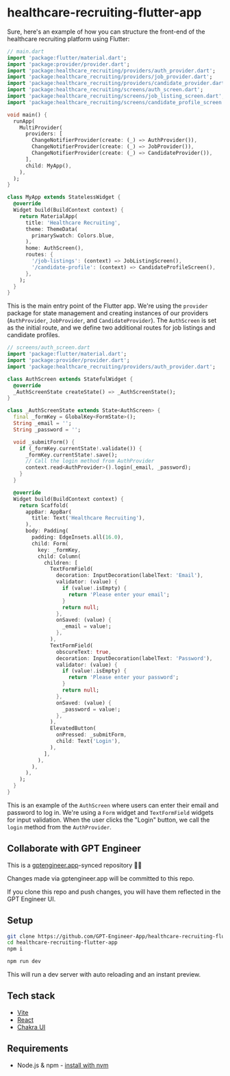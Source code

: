 # healthcare-recruiting-flutter-app

Sure, here's an example of how you can structure the front-end of the healthcare recruiting platform using Flutter:

```dart
// main.dart
import 'package:flutter/material.dart';
import 'package:provider/provider.dart';
import 'package:healthcare_recruiting/providers/auth_provider.dart';
import 'package:healthcare_recruiting/providers/job_provider.dart';
import 'package:healthcare_recruiting/providers/candidate_provider.dart';
import 'package:healthcare_recruiting/screens/auth_screen.dart';
import 'package:healthcare_recruiting/screens/job_listing_screen.dart';
import 'package:healthcare_recruiting/screens/candidate_profile_screen.dart';

void main() {
  runApp(
    MultiProvider(
      providers: [
        ChangeNotifierProvider(create: (_) => AuthProvider()),
        ChangeNotifierProvider(create: (_) => JobProvider()),
        ChangeNotifierProvider(create: (_) => CandidateProvider()),
      ],
      child: MyApp(),
    ),
  );
}

class MyApp extends StatelessWidget {
  @override
  Widget build(BuildContext context) {
    return MaterialApp(
      title: 'Healthcare Recruiting',
      theme: ThemeData(
        primarySwatch: Colors.blue,
      ),
      home: AuthScreen(),
      routes: {
        '/job-listings': (context) => JobListingScreen(),
        '/candidate-profile': (context) => CandidateProfileScreen(),
      },
    );
  }
}
```

This is the main entry point of the Flutter app. We're using the `provider` package for state management and creating instances of our providers (`AuthProvider`, `JobProvider`, and `CandidateProvider`). The `AuthScreen` is set as the initial route, and we define two additional routes for job listings and candidate profiles.

```dart
// screens/auth_screen.dart
import 'package:flutter/material.dart';
import 'package:provider/provider.dart';
import 'package:healthcare_recruiting/providers/auth_provider.dart';

class AuthScreen extends StatefulWidget {
  @override
  _AuthScreenState createState() => _AuthScreenState();
}

class _AuthScreenState extends State<AuthScreen> {
  final _formKey = GlobalKey<FormState>();
  String _email = '';
  String _password = '';

  void _submitForm() {
    if (_formKey.currentState!.validate()) {
      _formKey.currentState!.save();
      // Call the login method from AuthProvider
      context.read<AuthProvider>().login(_email, _password);
    }
  }

  @override
  Widget build(BuildContext context) {
    return Scaffold(
      appBar: AppBar(
        title: Text('Healthcare Recruiting'),
      ),
      body: Padding(
        padding: EdgeInsets.all(16.0),
        child: Form(
          key: _formKey,
          child: Column(
            children: [
              TextFormField(
                decoration: InputDecoration(labelText: 'Email'),
                validator: (value) {
                  if (value!.isEmpty) {
                    return 'Please enter your email';
                  }
                  return null;
                },
                onSaved: (value) {
                  _email = value!;
                },
              ),
              TextFormField(
                obscureText: true,
                decoration: InputDecoration(labelText: 'Password'),
                validator: (value) {
                  if (value!.isEmpty) {
                    return 'Please enter your password';
                  }
                  return null;
                },
                onSaved: (value) {
                  _password = value!;
                },
              ),
              ElevatedButton(
                onPressed: _submitForm,
                child: Text('Login'),
              ),
            ],
          ),
        ),
      ),
    );
  }
}
```

This is an example of the `AuthScreen` where users can enter their email and password to log in. We're using a `Form` widget and `TextFormField` widgets for input validation. When the user clicks the "Login" button, we call the `login` method from the `AuthProvider`.

## Collaborate with GPT Engineer

This is a [gptengineer.app](https://gptengineer.app)-synced repository 🌟🤖

Changes made via gptengineer.app will be committed to this repo.

If you clone this repo and push changes, you will have them reflected in the GPT Engineer UI.

## Setup

```sh
git clone https://github.com/GPT-Engineer-App/healthcare-recruiting-flutter-app.git
cd healthcare-recruiting-flutter-app
npm i
```

```sh
npm run dev
```

This will run a dev server with auto reloading and an instant preview.

## Tech stack

- [Vite](https://vitejs.dev/)
- [React](https://react.dev/)
- [Chakra UI](https://chakra-ui.com/)

## Requirements

- Node.js & npm - [install with nvm](https://github.com/nvm-sh/nvm#installing-and-updating)
